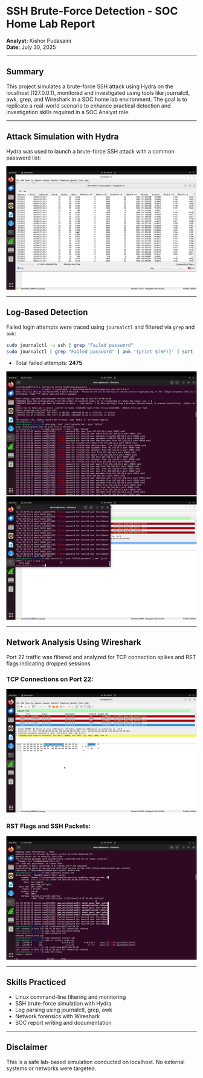 # SSH Brute-Force Detection - SOC Home Lab Report

**Analyst:** Kishor Pudasaini  
**Date:** July 30, 2025

---

## Summary

This project simulates a brute-force SSH attack using Hydra on the localhost (127.0.0.1), monitored and investigated using tools like journalctl, awk, grep, and Wireshark in a SOC home lab environment. The goal is to replicate a real-world scenario to enhance practical detection and investigation skills required in a SOC Analyst role.

---

## Attack Simulation with Hydra

Hydra was used to launch a brute-force SSH attack with a common password list:

![Hydra Attempt](hydra_bruteforce_attempt.png)

---

## Log-Based Detection

Failed login attempts were traced using `journalctl` and filtered via `grep` and `awk`:

```bash
sudo journalctl -u ssh | grep "Failed password"
sudo journalctl | grep "Failed password" | awk '{print $(NF)}' | sort | uniq -c
```

- Total failed attempts: **2475**

![Log Grep](ssh_log_grep_filter.png)  
![AWK Sort](awk_sort_ssh_attempts.png)

---

## Network Analysis Using Wireshark

Port 22 traffic was filtered and analyzed for TCP connection spikes and RST flags indicating dropped sessions.

### TCP Connections on Port 22:
![TCP Connections](tcp_22_connections.png)

### RST Flags and SSH Packets:
![Wireshark RST](wireshark_rst_flags.png)

---

## Skills Practiced

- Linux command-line filtering and monitoring
- SSH brute-force simulation with Hydra
- Log parsing using journalctl, grep, awk
- Network forensics with Wireshark
- SOC report writing and documentation

---

## Disclaimer

This is a safe lab-based simulation conducted on localhost. No external systems or networks were targeted.
